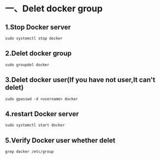 # 一、Delet docker group
## 1.Stop Docker server
```
sudo systemctl stop docker
```
## 2.Delet docker group
```
sudo groupdel docker
```
## 3.Delet docker user(If you have not user,It can't delet)
```
sudo gpasswd -d <username> docker
```
## 4.restart Docker server
```
sudo systemctl start docker
```
## 5.Verify Docker user whether delet 
```
grep docker /etc/group
```
